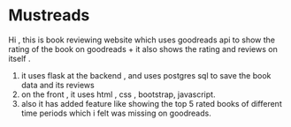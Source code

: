 # Mustreads

Hi , this is book reviewing website which uses goodreads api to show the rating of the book on goodreads + it also shows the rating and reviews on itself . 

1. it uses flask at the backend , and uses postgres sql to save the book data and its reviews
2. on the front , it uses html , css , bootstrap, javascript.
3. also it has added feature like showing the top 5 rated books of different time periods which i felt was missing on goodreads.

